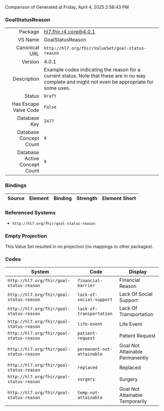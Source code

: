 Comparison of 
Generated at Friday, April 4, 2025 2:58:43 PM

### GoalStatusReason

|      |     |
| ---: | --- |
| Package | hl7.fhir.r4.core@4.0.1 |
| VS Name | GoalStatusReason |
| Canonical URL | `http://hl7.org/fhir/ValueSet/goal-status-reason` |
| Version | 4.0.1 |
| Description | Example codes indicating the reason for a current status.  Note that these are in no way complete and might not even be appropriate for some uses. |
| Status | `Draft` |
| Has Escape Valve Code | `False` |
| Database Key | `2477` |
| Database Concept Count | `9` |
| Database Active Concept Count | `9` |
### Bindings

| Source | Element | Binding | Strength | Element Short |
| ------ | ------- | ------- | -------- | ------------- |

### Referenced Systems

* `http://hl7.org/fhir/goal-status-reason`
### Empty Projection

This Value Set resulted in no projection (no mappings to other packages).

### Codes

| System | Code | Display |
| ------ | ---- | ------- |
| `http://hl7.org/fhir/goal-status-reason` | `financial-barrier` | Financial Reason |
| `http://hl7.org/fhir/goal-status-reason` | `lack-of-social-support` | Lack Of Social Support |
| `http://hl7.org/fhir/goal-status-reason` | `lack-of-transportation` | Lack Of Transportation |
| `http://hl7.org/fhir/goal-status-reason` | `life-event` | Life Event |
| `http://hl7.org/fhir/goal-status-reason` | `patient-request` | Patient Request |
| `http://hl7.org/fhir/goal-status-reason` | `permanent-not-attainable` | Goal Not Attainable Permanently |
| `http://hl7.org/fhir/goal-status-reason` | `replaced` | Replaced |
| `http://hl7.org/fhir/goal-status-reason` | `surgery` | Surgery |
| `http://hl7.org/fhir/goal-status-reason` | `temp-not-attainable` | Goal Not Attainable Temporarily |
